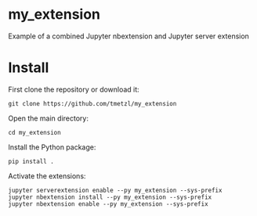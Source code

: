 # my_extension
Example of a combined Jupyter nbextension and Jupyter server extension


# Install

First clone the repository or download it:

`git clone https://github.com/tmetzl/my_extension`

Open the main directory:

`cd my_extension`

Install the Python package:

`pip install .`

Activate the extensions:

```
jupyter serverextension enable --py my_extension --sys-prefix
jupyter nbextension install --py my_extension --sys-prefix
jupyter nbextension enable --py my_extension --sys-prefix
```